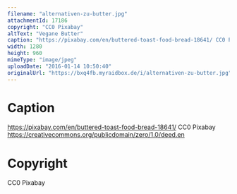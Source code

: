 ```yaml
---
filename: "alternativen-zu-butter.jpg"
attachmentId: 17186
copyright: "CC0 Pixabay"
altText: "Vegane Butter"
caption: "https://pixabay.com/en/buttered-toast-food-bread-18641/ CC0 Pixabay https://creativecommons.org/publicdomain/zero/1.0/deed.en"
width: 1280
height: 960
mimeType: "image/jpeg"
uploadDate: "2016-01-14 10:50:40"
originalUrl: "https://bxq4fb.myraidbox.de/i/alternativen-zu-butter.jpg"
---
```


# Caption

https://pixabay.com/en/buttered-toast-food-bread-18641/ CC0 Pixabay https://creativecommons.org/publicdomain/zero/1.0/deed.en

# Copyright

CC0 Pixabay
